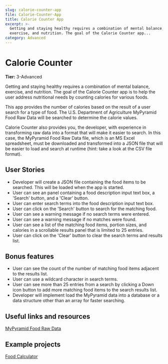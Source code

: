 ```yaml
---
slug: calorie-counter-app
file: Calorie-Counter-App
title: Calorie Counter App
excerpt: >-
  Getting and staying healthy requires a combination of mental balance,
  exercise, and nutrition. The goal of the Calorie Counter app...
category: Advanced
---
```

# Calorie Counter

**Tier:** 3-Advanced

Getting and staying healthy requires a combination of mental balance, 
exercise, and nutrition. The goal of the Calorie Counter app is to help the
user address nutritional needs by counting calories for various foods.

This app provides the number of calories based on the result of a user search
for a type of food. The U.S. Department of Agriculture MyPyramid Food Raw Data
will be searched to determine the calorie values.

Calorie Counter also provides you, the developer, with experience in transforming
raw data into a format that will make it easier to search. In this case, the
MyPyramid Food Raw Data file, which is an MS Excel spreadsheet, must be 
downloaded and transformed into a JSON file that will be easier to load and
search at runtime (hint: take a look at the CSV file format).

## User Stories

* Developer will create a JSON file containing the food items to be
searched. This will be loaded when the app is started.
* User can see an panel containing a food description input text box, 
a 'Search' button, and a 'Clear' button.
* User can enter search terms into the food description input text box.
* User can click on the 'Search' button to search for the matching food.
* User can see a warning message if no search terms were entered.
* User can see a warning message if no matches were found.
* User can see a list of the matching food items, portion sizes, and
calories in a scrollable results panel that is limited to 25 entries.
* User can click on the 'Clear' button to clear the search terms and 
results list. 

## Bonus features

* User can see the count of the number of matching food items adjacent to
the results list.
* User can use a wildcard character in search terms.
* User can see more than 25 entries from a search by clicking a Down
icon button to add more matching food items to the search results list.
* Developer will implement load the MyPyramid data into a database or a
data structure other than an array for faster searching. 

## Useful links and resources

[MyPyramid Food Raw Data](https://catalog.data.gov/dataset/mypyramid-food-raw-data)

## Example projects

[Food Calculator](https://www.webmd.com/diet/healthtool-food-calorie-counter)
